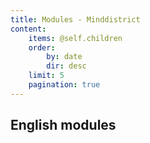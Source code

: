 ```yaml
---
title: Modules - Minddistrict
content:
    items: @self.children
    order:
        by: date
        dir: desc
    limit: 5
    pagination: true
---
```


## English modules
